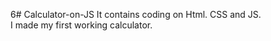 6# Calculator-on-JS
It contains coding on Html. CSS and JS.
<br>
I made my first working calculator.
